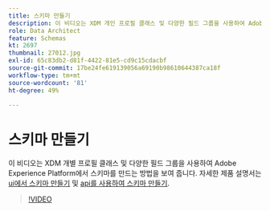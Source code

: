 ```yaml
---
title: 스키마 만들기
description: 이 비디오는 XDM 개인 프로필 클래스 및 다양한 필드 그룹을 사용하여 Adobe Experience Platform에서 스키마를 만드는 방법을 보여 줍니다.
role: Data Architect
feature: Schemas
kt: 2697
thumbnail: 27012.jpg
exl-id: 65c83db2-d81f-4422-81e5-cd9c15cdacbf
source-git-commit: 17be24fe619139056a69190b98610644387ca18f
workflow-type: tm+mt
source-wordcount: '81'
ht-degree: 49%

---
```


# 스키마 만들기

이 비디오는 XDM 개별 프로필 클래스 및 다양한 필드 그룹을 사용하여 Adobe Experience Platform에서 스키마를 만드는 방법을 보여 줍니다. 자세한 제품 설명서는 [ui에서 스키마 만들기](https://experienceleague.adobe.com/docs/experience-platform/xdm/tutorials/create-schema-ui.html?lang=ko) 및 [api를 사용하여 스키마 만들기](https://experienceleague.adobe.com/docs/experience-platform/xdm/tutorials/create-schema-api.html?lang=ko).

>[!VIDEO](https://video.tv.adobe.com/v/27012?quality=12&learn=on)
